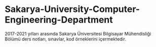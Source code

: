 # Sakarya-University-Computer-Engineering-Department
 2017-2021 yılları arasında Sakarya Üniversitesi Bilgisayar Mühendisliği Bölümü ders notları, sınavlar, kod örneklerini içermektedir. 
